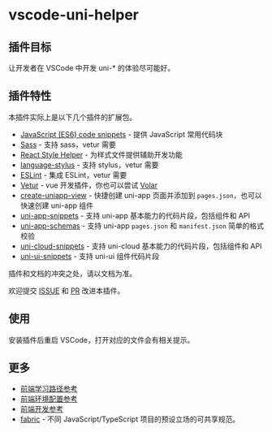 # vscode-uni-helper

## 插件目标

让开发者在 VSCode 中开发 uni-* 的体验尽可能好。

## 插件特性

本插件实际上是以下几个插件的扩展包。

- [JavaScript (ES6) code snippets](https://marketplace.visualstudio.com/items?itemName=xabikos.JavaScriptSnippets) - 提供 JavaScript 常用代码块
- [Sass](https://marketplace.visualstudio.com/items?itemName=Syler.sass-indented) - 支持 sass，vetur 需要
- [React Style Helper](https://marketplace.visualstudio.com/items?itemName=iceworks-team.iceworks-style-helper) - 为样式文件提供辅助开发功能
- [language-stylus](https://marketplace.visualstudio.com/items?itemName=sysoev.language-stylus) - 支持 stylus，vetur 需要
- [ESLint](https://marketplace.visualstudio.com/items?itemName=dbaeumer.vscode-eslint) - 集成 ESLint，vetur 需要
- [Vetur](https://marketplace.visualstudio.com/items?itemName=octref.vetur) - vue 开发插件，你也可以尝试 [Volar](https://marketplace.visualstudio.com/items?itemName=johnsoncodehk.volar)
- [create-uniapp-view](https://marketplace.visualstudio.com/items?itemName=mrmaoddxxaa.create-uniapp-view) - 快捷创建 uni-app 页面并添加到 `pages.json`，也可以快速创建 uni-app 组件
- [uni-app-snippets](https://marketplace.visualstudio.com/items?itemName=ModyQyW.vscode-uni-app-snippets) - 支持 uni-app 基本能力的代码片段，包括组件和 API
- [uni-app-schemas](https://marketplace.visualstudio.com/items?itemName=ModyQyW.vscode-uni-app-schemas) - 支持 uni-app `pages.json` 和 `manifest.json` 简单的格式校验
- [uni-cloud-snippets](https://marketplace.visualstudio.com/items?itemName=ModyQyW.vscode-uni-cloud-snippets) - 支持 uni-cloud 基本能力的代码片段，包括组件和 API
- [uni-ui-snippets](https://marketplace.visualstudio.com/items?itemName=ModyQyW.vscode-uni-ui-snippets) - 支持 uni-ui 组件代码片段

插件和文档的冲突之处，请以文档为准。

欢迎提交 [ISSUE](https://github.com/ModyQyW/uni-helper/issues/new) 和 [PR](https://github.com/ModyQyW/uni-helper/compare) 改进本插件。

## 使用

安装插件后重启 VSCode，打开对应的文件会有相关提示。

## 更多

- [前端学习路径参考](https://modyqyw.top/roadmap)
- [前端环境配置参考](https://modyqyw.top/environment/)
- [前端开发参考](https://modyqyw.top/development/)
- [fabric](https://github.com/modyqyw/fabric) - 不同 JavaScript/TypeScript 项目的预设立场的可共享规范。
